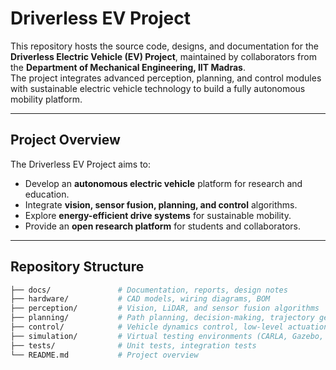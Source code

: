 # Driverless EV Project

This repository hosts the source code, designs, and documentation for the **Driverless Electric Vehicle (EV) Project**, maintained by collaborators from the **Department of Mechanical Engineering, IIT Madras**.  
The project integrates advanced perception, planning, and control modules with sustainable electric vehicle technology to build a fully autonomous mobility platform.

---

## Project Overview
The Driverless EV Project aims to:
- Develop an **autonomous electric vehicle** platform for research and education.  
- Integrate **vision, sensor fusion, planning, and control** algorithms.  
- Explore **energy-efficient drive systems** for sustainable mobility.  
- Provide an **open research platform** for students and collaborators.  

---

## Repository Structure
```bash
├── docs/               # Documentation, reports, design notes
├── hardware/           # CAD models, wiring diagrams, BOM
├── perception/         # Vision, LiDAR, and sensor fusion algorithms
├── planning/           # Path planning, decision-making, trajectory generation
├── control/            # Vehicle dynamics control, low-level actuation
├── simulation/         # Virtual testing environments (CARLA, Gazebo, Omniverse)
├── tests/              # Unit tests, integration tests
└── README.md           # Project overview
